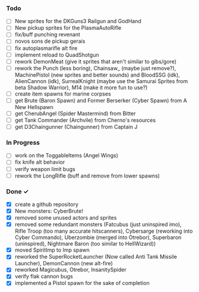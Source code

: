 ### Todo

- [ ] New sprites for the DKGuns3 Railgun and GodHand  
- [ ] New pickup sprites for the PlasmaAutoRifle  
- [ ] fix/buff punching revenant  
- [ ] novos sons de pickup gerais  
- [ ] fix autoplasmarifle alt fire  
- [ ] implement reload to QuadShotgun
- [ ] rework DemonMeat (give it sprites that aren't similar to gibs/gore)
- [ ] rework the Punch (less boring), Chainsaw_ (maybe just remove?), MachinePistol (new sprites and better sounds) and BloodSSG (idk), AlienCannon (idk), SurrealKnight (maybe use the Samurai Sprites from beta Shadow Warrior), M14 (make it more fun to use?)
- [ ] create item spawns for marine corpses  
- [ ] get Brute (Baron Spawn) and Former Berserker (Cyber Spawn) from A New Hellspawn  
- [ ] get CherubAngel (Spider Mastermind) from Bitter
- [ ] get Tank Commander (Archvile) from Cherno's resources
- [ ] get D3Chaingunner (Chaingunner) from Captain J

### In Progress  

- [ ] work on the ToggableItems (Angel Wings)  
- [ ] fix knife alt behavior  
- [ ] verify weapon limit bugs
- [ ] rework the LongRifle (buff and remove from lower spawns)

### Done ✓

- [x] create a github repository  
- [x] New monsters: CyberBrute!  
- [x] removed some unused actors and sprites
- [x] removed some redundant monsters (Fatcubus (just uninspired imo), Rifle Troop (too many accurate hitscanners), Cybersarge (reworking into Cyber Commando), Uberzombie (merged into Otrebor), Superbaron (uninspired), Nightmare Baron (too similar to HellWizard))
- [x] moved SpiritImp to Imp spawn
- [x] reworked the SuperRocketLauncher (Now called Anti Tank Missile Launcher), DemonCannon (new alt-fire)
- [x] reworked Magicubus, Otrebor, InsanitySpider
- [x] verify flak cannon bugs
- [x] implemented a Pistol spawn for the sake of completion
